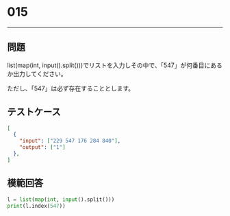 
# 015

---

## 問題

list(map(int, input().split()))でリストを入力しその中で、「547」が何番目にあるか出力してください。

ただし、「547」は必ず存在することとします。

## テストケース
```json
[
  {
    "input": ["229 547 176 284 840"],
    "output": ["1"]
  },
]
```

## 模範回答

```python
l = list(map(int, input().split()))
print(l.index(547))
```

